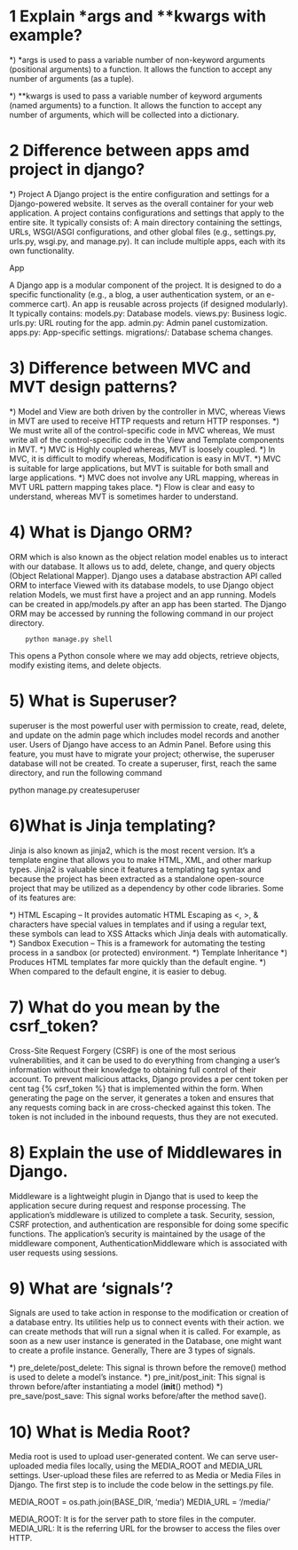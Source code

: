 # 1 Explain *args and **kwargs with example?

*) *args is used to pass a variable number of non-keyword arguments (positional arguments) to a function. It allows the function to accept any number of arguments (as a tuple).

*) **kwargs is used to pass a variable number of keyword arguments (named arguments) to a function. It allows the function to accept any number of arguments, which will be collected into a dictionary.

# 2 Difference between apps amd project in django?

*) Project
A Django project is the entire configuration and settings for a Django-powered website. It serves as the overall container for your web application.
A project contains configurations and settings that apply to the entire site.
It typically consists of:
A main directory containing the settings, URLs, WSGI/ASGI configurations, and other global files (e.g., settings.py, urls.py, wsgi.py, and manage.py).
It can include multiple apps, each with its own functionality.

 App

A Django app is a modular component of the project. It is designed to do a specific functionality (e.g., a blog, a user authentication system, or an e-commerce cart).
An app is reusable across projects (if designed modularly).
It typically contains:
models.py: Database models.
views.py: Business logic.
urls.py: URL routing for the app.
admin.py: Admin panel customization.
apps.py: App-specific settings.
migrations/: Database schema changes.

# 3) Difference between MVC and MVT design patterns?

*) Model and View are both driven by the controller in MVC, whereas Views in MVT are used to receive HTTP requests and return HTTP responses.
*) We must write all of the control-specific code in MVC whereas, We must write all of the control-specific code in the View and Template components in MVT.
*) MVC is Highly coupled whereas, MVT is loosely coupled.
*) In MVC, it is difficult to modify whereas, Modification is easy in MVT.
*) MVC is suitable for large applications, but MVT is suitable for both small and large applications.
*) MVC does not involve any URL mapping, whereas in MVT URL pattern mapping takes place.
*) Flow is clear and easy to understand, whereas MVT is sometimes harder to understand.

# 4) What is Django ORM?

ORM which is also known as the object relation model enables us to interact with our database. It allows us to add, delete, change, and query objects (Object Relational Mapper). Django uses a database abstraction API called ORM to interface Viewed with its database models, to use Django object relation Models, we must first have a project and an app running. Models can be created in app/models.py after an app has been started. The Django ORM may be accessed by running the following command in our project directory.

        python manage.py shell

This opens a Python console where we may add objects, retrieve objects, modify existing items, and delete objects. 

# 5) What is Superuser?

superuser is the most powerful user with permission to create, read, delete, and update on the admin page which includes model records and another user. Users of Django have access to an Admin Panel. Before using this feature, you must have to migrate your project; otherwise, the superuser database will not be created. To create a superuser,  first, reach the same directory, and run the following command

python manage.py createsuperuser

# 6)What is Jinja templating?

Jinja is also known as jinja2, which is the most recent version. It’s a template engine that allows you to make HTML, XML, and other markup types. Jinja2 is valuable since it features a templating tag syntax and because the project has been extracted as a standalone open-source project that may be utilized as a dependency by other code libraries. Some of its features are:

*) HTML Escaping – It provides automatic HTML Escaping as <, >, & characters have special values in templates and if using a regular text, these symbols can lead to XSS Attacks which Jinja deals with automatically.
*) Sandbox Execution – This is a framework for automating the testing process in a sandbox (or protected) environment.
*) Template Inheritance
*) Produces HTML templates far more quickly than the default engine.
*) When compared to the default engine, it is easier to debug.

# 7) What do you mean by the csrf_token?

Cross-Site Request Forgery (CSRF) is one of the most serious vulnerabilities, and it can be used to do everything from changing a user’s information without their knowledge to obtaining full control of their account. To prevent malicious attacks, Django provides a per cent token per cent tag {% csrf_token %} that is implemented within the form. When generating the page on the server, it generates a token and ensures that any requests coming back in are cross-checked against this token. The token is not included in the inbound requests, thus they are not executed.

# 8) Explain the use of Middlewares in Django.

Middleware is a lightweight plugin in Django that is used to keep the application secure during request and response processing. The application’s middleware is utilized to complete a task. Security, session, CSRF protection, and authentication are responsible for doing some specific functions. The application’s security is maintained by the usage of the middleware component, AuthenticationMiddleware which is associated with user requests using sessions.

# 9) What are ‘signals’?

Signals are used to take action in response to the modification or creation of a database entry. Its utilities help us to connect events with their action. we can create methods that will run a signal when it is called. For example, as soon as a new user instance is generated in the Database, one might want to create a profile instance. Generally, There are 3 types of signals.

*) pre_delete/post_delete: This signal is thrown before the remove() method is used to delete a model’s instance.
*) pre_init/post_init: This signal is thrown before/after instantiating a model (__init__() method)
*) pre_save/post_save: This signal works before/after the method save().

# 10) What is Media Root?

Media root is used to upload user-generated content. We can serve user-uploaded media files locally, using the MEDIA_ROOT and MEDIA_URL settings. User-upload these files are referred to as Media or Media Files in Django. The first step is to include the code below in the settings.py file.


MEDIA_ROOT = os.path.join(BASE_DIR, ‘media’)
MEDIA_URL = ‘/media/’


MEDIA_ROOT: It is for the server path to store files in the computer.
MEDIA_URL: It is the referring URL for the browser to access the files over HTTP.
